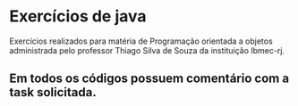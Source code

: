 # Exercícios de java

Exercícios realizados para matéria de Programação orientada a objetos administrada pelo professor Thiago Silva de Souza da instituição Ibmec-rj.
## Em todos os códigos possuem comentário com a task solicitada.
